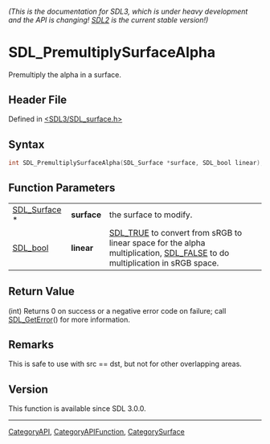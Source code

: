 ###### (This is the documentation for SDL3, which is under heavy development and the API is changing! [SDL2](https://wiki.libsdl.org/SDL2/) is the current stable version!)
# SDL_PremultiplySurfaceAlpha

Premultiply the alpha in a surface.

## Header File

Defined in [<SDL3/SDL_surface.h>](https://github.com/libsdl-org/SDL/blob/main/include/SDL3/SDL_surface.h)

## Syntax

```c
int SDL_PremultiplySurfaceAlpha(SDL_Surface *surface, SDL_bool linear);
```

## Function Parameters

|                              |             |                                                                                                                                                    |
| ---------------------------- | ----------- | -------------------------------------------------------------------------------------------------------------------------------------------------- |
| [SDL_Surface](SDL_Surface) * | **surface** | the surface to modify.                                                                                                                             |
| [SDL_bool](SDL_bool)         | **linear**  | [SDL_TRUE](SDL_TRUE) to convert from sRGB to linear space for the alpha multiplication, [SDL_FALSE](SDL_FALSE) to do multiplication in sRGB space. |

## Return Value

(int) Returns 0 on success or a negative error code on failure; call
[SDL_GetError](SDL_GetError)() for more information.

## Remarks

This is safe to use with src == dst, but not for other overlapping areas.

## Version

This function is available since SDL 3.0.0.

----
[CategoryAPI](CategoryAPI), [CategoryAPIFunction](CategoryAPIFunction), [CategorySurface](CategorySurface)

